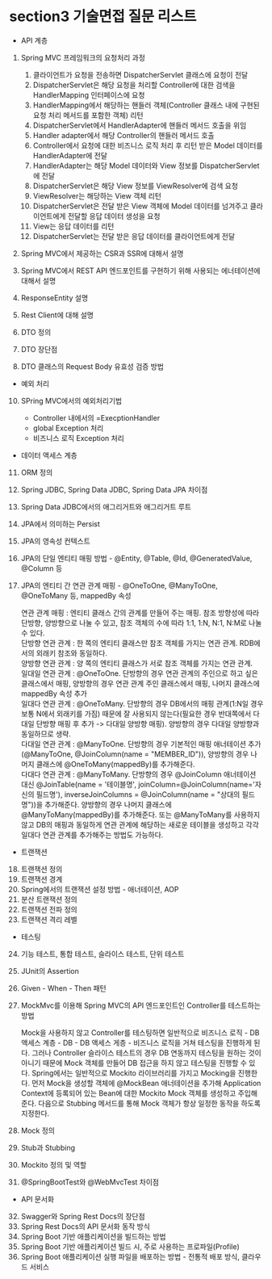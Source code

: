 # section3 기술면접 질문 리스트
- API 계층
1. Spring MVC 프레임워크의 요청처리 과정

    1. 클라이언트가 요청을 전송하면 DispatcherServlet 클래스에 요청이 전달
    2. DispatcherServlet은 해당 요청을 처리할 Controller에 대한 검색을 HandlerMapping 인터페이스에 요청
    3. HandlerMapping에서 해당하는 핸들러 객체(Controller 클래스 내에 구현된 요청 처리 메서드를 포함한 객체) 리턴
    4. DispatcherServlet에서 HandlerAdapter에 핸들러 메서드 호출을 위임
    5. Handler adapter에서 해당 Controller의 핸들러 메서드 호출
    6. Controller에서 요청에 대한 비즈니스 로직 처리 후 리턴 받은 Model 데이터를 HandlerAdapter에 전달
    7. HandlerAdapter는 해당 Model 데이터와 View 정보를 DispatcherServlet에 전달
    8. DispatcherServlet은 해당 View 정보를 ViewResolver에 검색 요청
    9. ViewResolver는 해당하는 View 객체 리턴
    10. DispatcherServlet은 전달 받은 View 객체에 Model 데이터를 넘겨주고 클라이언트에게 전달할 응답 데이터 생성을 요청
    11. View는 응답 데이터를 리턴
    12. DispatcherServlet는 전달 받은 응답 데이터를 클라이언트에게 전달

2. Spring MVC에서 제공하는 CSR과 SSR에 대해서 설명
3. Spring MVC에서 REST API 엔드포인트를 구현하기 위해 사용되는 에너테이션에 대해서 설명
4. ResponseEntity 설명
5. Rest Client에 대해 설명
6. DTO 정의
7. DTO 장단점
8. DTO 클래스의 Request Body 유효성 검증 방법
   
- 예외 처리
10. SPring MVC에서의 예외처리기법

    - Controller 내에서의 =ExecptionHandler
    - global Exception 처리
    - 비즈니스 로직 Exception 처리
   
- 데이터 액세스 계층
11. ORM 정의
12. Spring JDBC, Spring Data JDBC, Spring Data JPA 차이점
13. Spring Data JDBC에서의 애그리거트와 애그리거트 루트
14. JPA에서 의미하는 Persist
15. JPA의 영속성 컨텍스트
16. JPA의 단일 엔티티 매핑 방법 - @Entity, @Table, @Id, @GeneratedValue, @Column 등
17. JPA의 엔티티 간 연관 관계 매핑 - @OneToOne, @ManyToOne, @OneToMany 등, mappedBy 속성

    연관 관계 매핑 : 엔티티 클래스 간의 관계를 만들어 주는 매핑. 참조 방향성에 따라 단방향, 양방향으로 나눌 수 있고, 참조 객체의 수에 따라 1:1, 1:N, N:1, N:M로 나눌 수 있다.   
    단방향 연관 관계 : 한 쪽의 엔티티 클래스만 참조 객체를 가지는 연관 관계. RDB에서의 외래키 참조와 동일하다.   
    양방향 연관 관계 : 양 쪽의 엔티티 클래스가 서로 참조 객체를 가지는 연관 관계.    
    일대일 연관 관계 : @OneToOne. 단방향의 경우 연관 관계의 주인으로 하고 싶은 클래스에서 매핑, 양방향의 경우 연관 관계 주인 클래스에서 매핑, 나머지 클래스에 mappedBy 속성 추가    
    일대다 연관 관계 : @OneToMany. 단방향의 경우 DB에서의 매핑 관계(1:N일 경우 보통 N에서 외래키를 가짐) 때문에 잘 사용되지 않는다(필요한 경우 반대쪽에서 다대일 단방향 매핑 후 추가 -> 다대일  양방향 매핑). 양방향의 경우 다대일 양방향과 동일하므로 생략.    
    다대일 연관 관계 : @ManyToOne. 단방향의 경우 기본적인 매핑 애너테이션 추가(@ManyToOne, @JoinColumn(name = "MEMBER_ID")), 양방향의 경우 나머지 클래스에 @OneToMany(mappedBy)를 추가해준다.   
    다대다 연관 관계 : @ManyToMany. 단방향의 경우 @JoinColumn 애너테이션 대신 @JoinTable(name = '테이블명', joinColumn=@JoinColumn(name='자신의 필드명'), inverseJoinColumns = @JoinColumn(name = "상대의 필드명"))을 추가해준다. 양방향의 경우 나머지 클래스에 @ManyToMany(mappedBy)를 추가해준다. 또는 @ManyToMany를 사용하지 않고 DB의 매핑과 동일하게 연관 관계에 해당하는 새로운 테이블을 생성하고 각각 일대다 연관 관계를 추가해주는 방법도 가능하다. 

   
- 트랜잭션
18. 트랜잭션 정의
19. 트랜잭션 경계
20. Spring에서의 트랜잭션 설정 방법 - 애너테이션, AOP
21. 분산 트랜잭션 정의
22. 트랜잭션 전파 정의
23. 트랜잭션 격리 레벨
   
- 테스팅
24. 기능 테스트, 통합 테스트, 슬라이스 테스트, 단위 테스트
25. JUnit의 Assertion
26. Given - When - Then 패턴
27. MockMvc를 이용해 Spring MVC의 API 엔드포인트인 Controller를 테스트하는 방법

    Mock을 사용하지 않고 Controller를 테스팅하면 일반적으로 비즈니스 로직 - DB 액세스 계층 - DB - DB 액세스 게층 - 비즈니스 로직을 거쳐 테스팅을 진행하게 된다.
    그러나 Controller 슬라이스 테스트의 경우 DB 연동까지 테스팅을 원하는 것이 아니기 때문에 Mock 객체를 만들어 DB 접근을 하지 않고 테스팅을 진행할 수 있다.
    Spring에서는 일반적으로 Mockito 라이브러리를 가지고 Mocking을 진행한다. 
    먼저 Mock을 생성할 객체에 @MockBean 애너테이션을 추가해 Application Context에 등록되어 있는 Bean에 대한 Mockito Mock 객체를 생성하고 주입해준다.
    다음으로 Stubbing 메서드를 통해 Mock 객체가 항상 일정한 동작을 하도록 지정한다.

28. Mock 정의
29. Stub과 Stubbing
30. Mockito 정의 및 역할
31. @SpringBootTest와 @WebMvcTest 차이점
   
- API 문서화
32. Swagger와 Spring Rest Docs의 장단점
33. Spring Rest Docs의 API 문서화 동작 방식
34. Spring Boot 기반 애플리케이션을 빌드하는 방법
35. Spring Boot 기반 애플리케이션 빌드 시, 주로 사용하는 프로파일(Profile)
36. Spring Boot 애플리케이션 실행 파일을 배포하는 방법 - 전통적 배포 방식, 클라우드 서비스